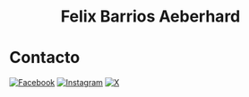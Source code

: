 <h1 align="center">Felix Barrios Aeberhard</h1>

<!--
**FelixBA151/FelixBA151** is a ✨ _special_ ✨ repository because its `README.md` (this file) appears on your GitHub profile.

Here are some ideas to get you started:

- 🔭 I’m currently working on ...
- 🌱 I’m currently learning ...
- 👯 I’m looking to collaborate on ...
- 🤔 I’m looking for help with ...
- 💬 Ask me about ...
- 📫 How to reach me: ...
- 😄 Pronouns: ...
- ⚡ Fun fact: ...
-->
# Contacto
[![Facebook](https://img.shields.io/badge/Facebook-1877F2?style=for-the-badge&logo=facebook&logoColor=white)]() [![Instagram](https://img.shields.io/badge/Instagram-E4405F?style=for-the-badge&logo=instagram&logoColor=white)](https://instagram.com/felixbadev) [![X](https://img.shields.io/badge/Twitter-1DA1F2?style=for-the-badge&logo=twitter&logoColor=white)](https://twitter.com/felixba151)
